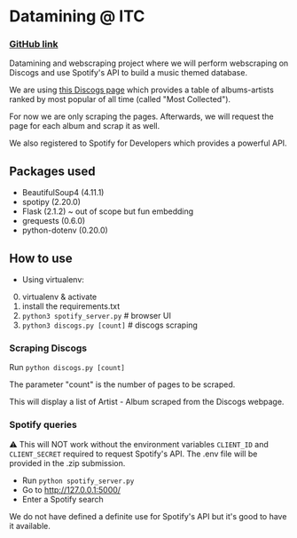 # Datamining @ ITC

### [GitHub link](https://github.com/ArnoBen/datamining_itc)

Datamining and webscraping project where we will perform webscraping on Discogs and use Spotify's API to build a music themed database.

We are using [this Discogs page](https://www.discogs.com/search/?sort=have%2Cdesc&ev=em_rs&type=master)
which provides a table of albums-artists ranked by most popular of all time (called "Most Collected").

For now we are only scraping the pages. Afterwards, we will request the page for each album and scrap it as well.

We also registered to Spotify for Developers which provides a powerful API.
## Packages used
- BeautifulSoup4 (4.11.1)
- spotipy (2.20.0)
- Flask (2.1.2) ~ out of scope but fun embedding
- grequests (0.6.0)
- python-dotenv (0.20.0)

## How to use

- Using virtualenv:
 
0. virtualenv & activate
1. install the requirements.txt
2. `python3 spotify_server.py` # browser UI
3. `python3 discogs.py [count]` # discogs scraping

### Scraping Discogs

Run `python discogs.py [count]`

The parameter "count" is the number of pages to be scraped.

This will display a list of Artist - Album scraped from the Discogs webpage.

### Spotify queries

:warning: This will NOT work without the environment variables `CLIENT_ID` and `CLIENT_SECRET` required to 
request Spotify's API. The .env file will be provided in the .zip submission.

- Run `python spotify_server.py` 
- Go to http://127.0.0.1:5000/
- Enter a Spotify search

We do not have defined a definite use for Spotify's API but it's good to have it available.
